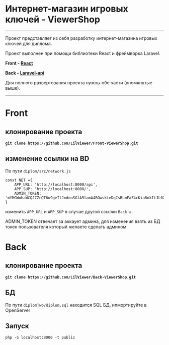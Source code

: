 # Интернет-магазин игровых ключей - ViewerShop

---

Проект представляет из себя разработку интернет-магазина игровых ключей для диплома.

Проект выполнен при помощи библиотеки React и фреймворка Laravel. 

**Front - [React](https://github.com/LilViewer/Front-ViewerShop)**

**Back - [Laravel-api](https://github.com/LilViewer/Back-ViewerShop)**

Для полного развертования проекта нужны обе части (упомянутые выше).

---

# Front

## клонирование проекта

**` git clone https://github.com/LilViewer/Front-ViewerShop.git `**

## изменение ссылки на BD

По пути ` diplom/src/network.js `

``` 
const NET ={
    APP_URL: 'http://localhost:8000/api',
    APP_SUP: 'http://localhost:8000/',
    ADMIN_TOKEN: 'mYMGWohaWCQJ7ZcQT6u9geIlJndouSGlA5lamA4BOwskLeDqCsRLmFaZ4cKia8nkItJL0XtNeo3XdsmU'
}
 ```
изменить `APP_URL` и `APP_SUP` в случае другой ссылки ``` Back`a ```.

ADMIN_TOKEN отвечает за аккаует админа, для изменения взять из БД токен пользователя который желаете сделать админом.
 
# Back

## клонирование проекта

**` git clone https://github.com/LilViewer/Back-ViewerShop.git `**

## БД

По пути ` diplomTwo/diplom.sql ` находится SQL БД, ипмортируйте в OpenServer

## Запуск 

` php -S localhost:8000 -t public `
